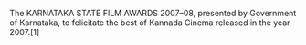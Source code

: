 The KARNATAKA STATE FILM AWARDS 2007–08, presented by Government of Karnataka, to felicitate the best of Kannada Cinema released in the year 2007.[1]
